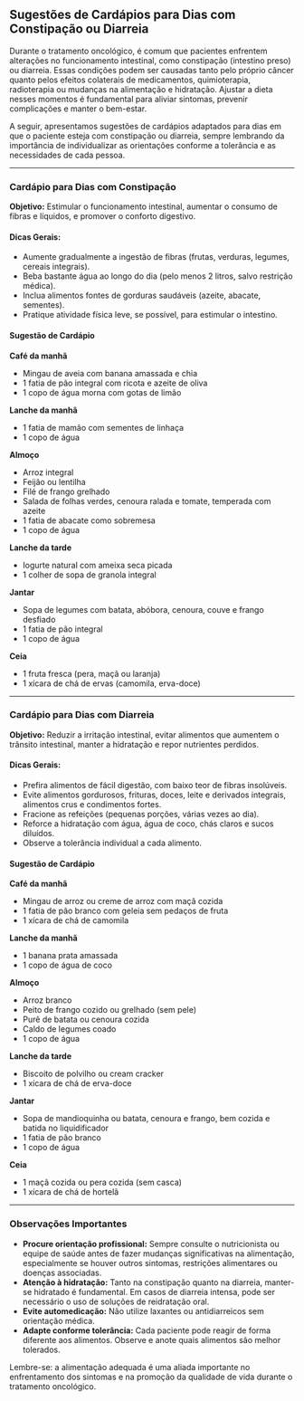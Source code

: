 
## Sugestões de Cardápios para Dias com Constipação ou Diarreia

Durante o tratamento oncológico, é comum que pacientes enfrentem alterações no funcionamento intestinal, como constipação (intestino preso) ou diarreia. Essas condições podem ser causadas tanto pelo próprio câncer quanto pelos efeitos colaterais de medicamentos, quimioterapia, radioterapia ou mudanças na alimentação e hidratação. Ajustar a dieta nesses momentos é fundamental para aliviar sintomas, prevenir complicações e manter o bem-estar.

A seguir, apresentamos sugestões de cardápios adaptados para dias em que o paciente esteja com constipação ou diarreia, sempre lembrando da importância de individualizar as orientações conforme a tolerância e as necessidades de cada pessoa.

---

### Cardápio para Dias com Constipação

**Objetivo:** Estimular o funcionamento intestinal, aumentar o consumo de fibras e líquidos, e promover o conforto digestivo.

#### Dicas Gerais:
- Aumente gradualmente a ingestão de fibras (frutas, verduras, legumes, cereais integrais).
- Beba bastante água ao longo do dia (pelo menos 2 litros, salvo restrição médica).
- Inclua alimentos fontes de gorduras saudáveis (azeite, abacate, sementes).
- Pratique atividade física leve, se possível, para estimular o intestino.

#### Sugestão de Cardápio

**Café da manhã**
- Mingau de aveia com banana amassada e chia
- 1 fatia de pão integral com ricota e azeite de oliva
- 1 copo de água morna com gotas de limão

**Lanche da manhã**
- 1 fatia de mamão com sementes de linhaça
- 1 copo de água

**Almoço**
- Arroz integral
- Feijão ou lentilha
- Filé de frango grelhado
- Salada de folhas verdes, cenoura ralada e tomate, temperada com azeite
- 1 fatia de abacate como sobremesa
- 1 copo de água

**Lanche da tarde**
- Iogurte natural com ameixa seca picada
- 1 colher de sopa de granola integral

**Jantar**
- Sopa de legumes com batata, abóbora, cenoura, couve e frango desfiado
- 1 fatia de pão integral
- 1 copo de água

**Ceia**
- 1 fruta fresca (pera, maçã ou laranja)
- 1 xícara de chá de ervas (camomila, erva-doce)

---

### Cardápio para Dias com Diarreia

**Objetivo:** Reduzir a irritação intestinal, evitar alimentos que aumentem o trânsito intestinal, manter a hidratação e repor nutrientes perdidos.

#### Dicas Gerais:
- Prefira alimentos de fácil digestão, com baixo teor de fibras insolúveis.
- Evite alimentos gordurosos, frituras, doces, leite e derivados integrais, alimentos crus e condimentos fortes.
- Fracione as refeições (pequenas porções, várias vezes ao dia).
- Reforce a hidratação com água, água de coco, chás claros e sucos diluídos.
- Observe a tolerância individual a cada alimento.

#### Sugestão de Cardápio

**Café da manhã**
- Mingau de arroz ou creme de arroz com maçã cozida
- 1 fatia de pão branco com geleia sem pedaços de fruta
- 1 xícara de chá de camomila

**Lanche da manhã**
- 1 banana prata amassada
- 1 copo de água de coco

**Almoço**
- Arroz branco
- Peito de frango cozido ou grelhado (sem pele)
- Purê de batata ou cenoura cozida
- Caldo de legumes coado
- 1 copo de água

**Lanche da tarde**
- Biscoito de polvilho ou cream cracker
- 1 xícara de chá de erva-doce

**Jantar**
- Sopa de mandioquinha ou batata, cenoura e frango, bem cozida e batida no liquidificador
- 1 fatia de pão branco
- 1 copo de água

**Ceia**
- 1 maçã cozida ou pera cozida (sem casca)
- 1 xícara de chá de hortelã

---

### Observações Importantes

- **Procure orientação profissional:** Sempre consulte o nutricionista ou equipe de saúde antes de fazer mudanças significativas na alimentação, especialmente se houver outros sintomas, restrições alimentares ou doenças associadas.
- **Atenção à hidratação:** Tanto na constipação quanto na diarreia, manter-se hidratado é fundamental. Em casos de diarreia intensa, pode ser necessário o uso de soluções de reidratação oral.
- **Evite automedicação:** Não utilize laxantes ou antidiarreicos sem orientação médica.
- **Adapte conforme tolerância:** Cada paciente pode reagir de forma diferente aos alimentos. Observe e anote quais alimentos são melhor tolerados.

Lembre-se: a alimentação adequada é uma aliada importante no enfrentamento dos sintomas e na promoção da qualidade de vida durante o tratamento oncológico.
```
